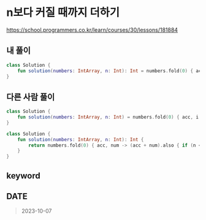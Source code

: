 # n보다 커질 때까지 더하기

https://school.programmers.co.kr/learn/courses/30/lessons/181884

## 내 풀이

```kt
class Solution {
    fun solution(numbers: IntArray, n: Int): Int = numbers.fold(0) { acc, v -> (acc + v).also { if (n < it ) return it } }
}
```

## 다른 사람 풀이

```kt
class Solution {
    fun solution(numbers: IntArray, n: Int) = numbers.fold(0) { acc, i -> if (n >= acc) acc + i else acc }
}
```

```kt
class Solution {
    fun solution(numbers: IntArray, n: Int): Int {
        return numbers.fold(0) { acc, num -> (acc + num).also { if (n < it) return it } }
    }
}
```

## keyword

## DATE

> 2023-10-07
